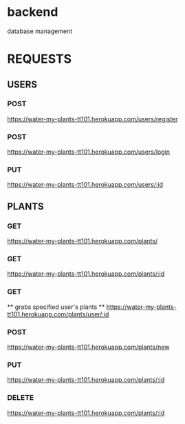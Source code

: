 # backend
database management

# REQUESTS

## USERS

### POST
https://water-my-plants-tt101.herokuapp.com/users/register

### POST
https://water-my-plants-tt101.herokuapp.com/users/login

### PUT
https://water-my-plants-tt101.herokuapp.com/users/:id

## PLANTS

### GET
https://water-my-plants-tt101.herokuapp.com/plants/

### GET
https://water-my-plants-tt101.herokuapp.com/plants/:id

### GET 
** grabs specified user's plants **
https://water-my-plants-tt101.herokuapp.com/plants/user/:id

### POST
https://water-my-plants-tt101.herokuapp.com/plants/new

### PUT
https://water-my-plants-tt101.herokuapp.com/plants/:id

### DELETE
https://water-my-plants-tt101.herokuapp.com/plants/:id
